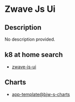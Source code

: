 # Zwave Js Ui

## Description

No description provided.

## k8 at home search

- [zwave-js-ui](https://nanne.dev/k8s-at-home-search/#/zwave-js-ui)

## Charts

- [app-template@bjw-s-charts](https://bjw-s.github.io/helm-charts/)
